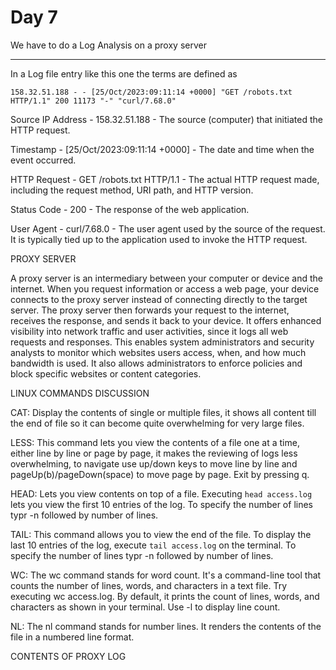 # Day 7
We have to do a Log Analysis on a proxy server

****************

In a Log file entry like this one the terms are defined as

`158.32.51.188 - - [25/Oct/2023:09:11:14 +0000] "GET /robots.txt HTTP/1.1" 200 11173 "-" "curl/7.68.0"`

Source IP Address	- 158.32.51.188 - The source (computer) that initiated the HTTP request.

Timestamp	- [25/Oct/2023:09:11:14 +0000] - The date and time when the event occurred. 

HTTP Request - GET /robots.txt HTTP/1.1 - The actual HTTP request made, including the request method, URI path, and HTTP version.

Status Code	- 200	- The response of the web application.

User Agent - curl/7.68.0 - The user agent used by the source of the request. It is typically tied up to the application used to invoke the HTTP request.

PROXY SERVER

A proxy server is an intermediary between your computer or device and the internet. When you request information or access a web page, your device connects to the proxy server instead of connecting directly to the target server. The proxy server then forwards your request to the internet, receives the response, and sends it back to your device. It offers enhanced visibility into network traffic and user activities, since it logs all web requests and responses. This enables system administrators and security analysts to monitor which websites users access, when, and how much bandwidth is used. It also allows administrators to enforce policies and block specific websites or content categories.

LINUX COMMANDS DISCUSSION

CAT: Display the contents of single or multiple files, it shows all content till the end of file so it can become quite overwhelming for very large files.

LESS: This command lets you view the contents of a file one at a time, either line by line or page by page, it makes the reviewing of logs less overwhelming, to navigate use up/down keys to move line by line and pageUp(b)/pageDown(space) to move page by page. Exit by pressing q.

HEAD: Lets you view contents on top of a file. Executing `head access.log` lets you view the first 10 entries of the log. To specify the number of lines typr -n followed by number of lines.

TAIL: This command allows you to view the end of the file. To display the last 10 entries of the log, execute `tail access.log` on the terminal. To specify the number of lines typr -n followed by number of lines. 

WC: The wc command stands for word count. It's a command-line tool that counts the number of lines, words, and characters in a text file. Try executing wc access.log. By default, it prints the count of lines, words, and characters as shown in your terminal. Use -l to display line count.

NL: The nl command stands for number lines. It renders the contents of the file in a numbered line format.

CONTENTS OF PROXY LOG



